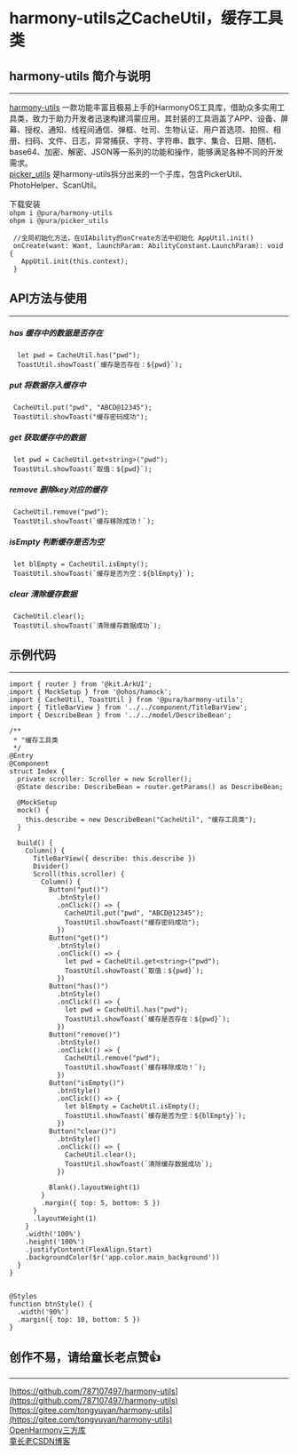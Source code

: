 # harmony-utils之CacheUtil，缓存工具类

## harmony-utils 简介与说明

------
[harmony-utils](https://ohpm.openharmony.cn/#/cn/detail/@pura%2Fharmony-utils) 一款功能丰富且极易上手的HarmonyOS工具库，借助众多实用工具类，致力于助力开发者迅速构建鸿蒙应用。其封装的工具涵盖了APP、设备、屏幕、授权、通知、线程间通信、弹框、吐司、生物认证、用户首选项、拍照、相册、扫码、文件、日志，异常捕获、字符、字符串、数字、集合、日期、随机、base64、加密、解密、JSON等一系列的功能和操作，能够满足各种不同的开发需求。    
[picker_utils](https://ohpm.openharmony.cn/#/cn/detail/@pura%2Fpicker_utils) 是harmony-utils拆分出来的一个子库，包含PickerUtil、PhotoHelper、ScanUtil。

下载安装  
`ohpm i @pura/harmony-utils`  
`ohpm i @pura/picker_utils`

 ```
  //全局初始化方法，在UIAbility的onCreate方法中初始化 AppUtil.init()
  onCreate(want: Want, launchParam: AbilityConstant.LaunchParam): void {
    AppUtil.init(this.context);
  }
 ```

## API方法与使用

------

##### has  缓存中的数据是否存在

```
  let pwd = CacheUtil.has("pwd");
  ToastUtil.showToast(`缓存是否存在：${pwd}`);
```

##### put  将数据存入缓存中

```
 CacheUtil.put("pwd", "ABCD@12345");
 ToastUtil.showToast("缓存密码成功");
```

##### get  获取缓存中的数据

```
 let pwd = CacheUtil.get<string>("pwd");
 ToastUtil.showToast(`取值：${pwd}`);
```

##### remove  删除key对应的缓存

```
 CacheUtil.remove("pwd");
 ToastUtil.showToast(`缓存移除成功！`);
```

##### isEmpty  判断缓存是否为空

```
 let blEmpty = CacheUtil.isEmpty();
 ToastUtil.showToast(`缓存是否为空：${blEmpty}`);
```

##### clear  清除缓存数据

```
 CacheUtil.clear();
 ToastUtil.showToast(`清除缓存数据成功`);
```


## 示例代码

------

```
import { router } from '@kit.ArkUI';
import { MockSetup } from '@ohos/hamock';
import { CacheUtil, ToastUtil } from '@pura/harmony-utils';
import { TitleBarView } from '../../component/TitleBarView';
import { DescribeBean } from '../../model/DescribeBean';

/**
 * "缓存工具类
 */
@Entry
@Component
struct Index {
  private scroller: Scroller = new Scroller();
  @State describe: DescribeBean = router.getParams() as DescribeBean;

  @MockSetup
  mock() {
    this.describe = new DescribeBean("CacheUtil", "缓存工具类");
  }

  build() {
    Column() {
      TitleBarView({ describe: this.describe })
      Divider()
      Scroll(this.scroller) {
        Column() {
          Button("put()")
            .btnStyle()
            .onClick(() => {
              CacheUtil.put("pwd", "ABCD@12345");
              ToastUtil.showToast("缓存密码成功");
            })
          Button("get()")
            .btnStyle()
            .onClick(() => {
              let pwd = CacheUtil.get<string>("pwd");
              ToastUtil.showToast(`取值：${pwd}`);
            })
          Button("has()")
            .btnStyle()
            .onClick(() => {
              let pwd = CacheUtil.has("pwd");
              ToastUtil.showToast(`缓存是否存在：${pwd}`);
            })
          Button("remove()")
            .btnStyle()
            .onClick(() => {
              CacheUtil.remove("pwd");
              ToastUtil.showToast(`缓存移除成功！`);
            })
          Button("isEmpty()")
            .btnStyle()
            .onClick(() => {
              let blEmpty = CacheUtil.isEmpty();
              ToastUtil.showToast(`缓存是否为空：${blEmpty}`);
            })
          Button("clear()")
            .btnStyle()
            .onClick(() => {
              CacheUtil.clear();
              ToastUtil.showToast(`清除缓存数据成功`);
            })

          Blank().layoutWeight(1)
        }
        .margin({ top: 5, bottom: 5 })
      }
      .layoutWeight(1)
    }
    .width('100%')
    .height('100%')
    .justifyContent(FlexAlign.Start)
    .backgroundColor($r('app.color.main_background'))
  }
}


@Styles
function btnStyle() {
  .width('90%')
  .margin({ top: 10, bottom: 5 })
}
```


## 创作不易，请给童长老点赞👍

------
[https://github.com/787107497/harmony-utils](https://github.com/787107497/harmony-utils)   
[https://gitee.com/tongyuyan/harmony-utils](https://gitee.com/tongyuyan/harmony-utils)   
[OpenHarmony三方库](https://ohpm.openharmony.cn/#/cn/detail/@pura%2Fharmony-utils)   
[童长老CSDN博客](https://blog.csdn.net/qq_32922545)   
   

